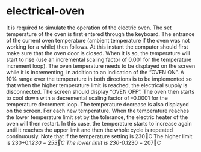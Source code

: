 # electrical-oven
It is required to simulate the operation of the electric oven. The set temperature of the oven 
is first entered through the keyboard. The entrance of the current oven temperature 
(ambient temperature if the oven was not working for a while) then follows. At this instant 
the computer should first make sure that the oven door is closed. When it is so, the 
temperature will start to rise (use an incremental scaling factor of 0.001 for the temperature 
increment loop). The oven temperature needs to be displayed on the screen while it is 
incrementing, in addition to an indication of the “OVEN ON”. A 10% range over the 
temperature in both directions is to be implemented so that when the higher temperature 
limit is reached, the electrical supply is disconnected. The screen should display “OVEN 
OFF”. The oven then starts to cool down with a decremental scaling factor of –0.0001 for 
the temperature decrement loop. The temperature decrease is also displayed on the screen. 
For each new temperature. When the temperature reaches the lower temperature limit set 
by the tolerance, the electric heater of the oven will then restart. In this case, the 
temperature starts to increase again until it reaches the upper limit and then the whole cycle 
is repeated continuously.
Note that if the temperature setting is 230C
The higher limit is 230+0.1*230 = 253C
The lower limit is 230-0.1*230 = 207C
